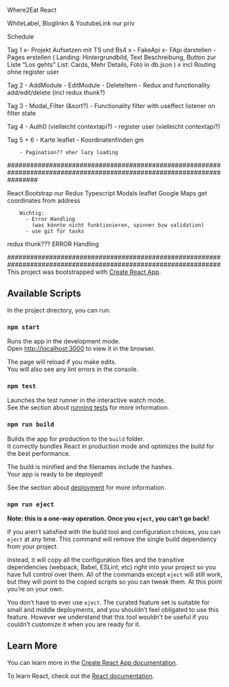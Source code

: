 Where2Eat React

  WhiteLabel, Bloglinkn & YoutubeLink nur priv


Schedule

  Tag 1
    x- Projekt Aufsetzen mit TS und Bs4
    x - FakeApi
    x- FApi darstellen
    - Pages erstellen
      (
        Landing:
          Hintergrundbild,
          Text Beschreibung,
          Button zur Liste "Los gehts"
        List:
          Cards,
          Mehr Details,
          Foto in db.json
        )
      x incl Routing ohne register user

  Tag 2
    - AddModule
    - EditModule
    - DeleteItem
    - Redux and functionality add/edit/delete (incl redux thunk?)

  Tag 3
    - Modal_Filter (&sort?)
    - Functionality filter with useffect listener on filter state

  Tag 4
    - Auth0 (vielleicht contextapi?)
    - register user (vielleicht contextapi?)

  Tag 5 + 6
    - Karte leaflet
    - Koordinatenfinden gm

        - Pagination?? eher lazy loading
########################################################################################################################

React
Bootstrap
nur Redux
Typescript
Modals
leaflet
Google Maps get coordinates from address

        Wichtig:
          - Error Handling
            (was könnte nicht funktionieren, spinner bzw validation)
          - use git für tasks

redux thunk???
ERROR Handling


################################################################################################################
This project was bootstrapped with [Create React App](https://github.com/facebook/create-react-app).

## Available Scripts

In the project directory, you can run:

### `npm start`

Runs the app in the development mode.<br />
Open [http://localhost:3000](http://localhost:3000) to view it in the browser.

The page will reload if you make edits.<br />
You will also see any lint errors in the console.

### `npm test`

Launches the test runner in the interactive watch mode.<br />
See the section about [running tests](https://facebook.github.io/create-react-app/docs/running-tests) for more information.

### `npm run build`

Builds the app for production to the `build` folder.<br />
It correctly bundles React in production mode and optimizes the build for the best performance.

The build is minified and the filenames include the hashes.<br />
Your app is ready to be deployed!

See the section about [deployment](https://facebook.github.io/create-react-app/docs/deployment) for more information.

### `npm run eject`

**Note: this is a one-way operation. Once you `eject`, you can’t go back!**

If you aren’t satisfied with the build tool and configuration choices, you can `eject` at any time. This command will remove the single build dependency from your project.

Instead, it will copy all the configuration files and the transitive dependencies (webpack, Babel, ESLint, etc) right into your project so you have full control over them. All of the commands except `eject` will still work, but they will point to the copied scripts so you can tweak them. At this point you’re on your own.

You don’t have to ever use `eject`. The curated feature set is suitable for small and middle deployments, and you shouldn’t feel obligated to use this feature. However we understand that this tool wouldn’t be useful if you couldn’t customize it when you are ready for it.

## Learn More

You can learn more in the [Create React App documentation](https://facebook.github.io/create-react-app/docs/getting-started).

To learn React, check out the [React documentation](https://reactjs.org/).

